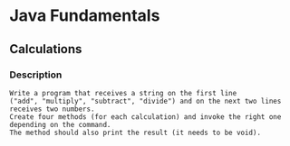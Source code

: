 # Java Fundamentals

## Calculations

### Description
    Write a program that receives a string on the first line 
    ("add", "multiply", "subtract", "divide") and on the next two lines receives two numbers.
    Create four methods (for each calculation) and invoke the right one depending on the command. 
    The method should also print the result (it needs to be void).